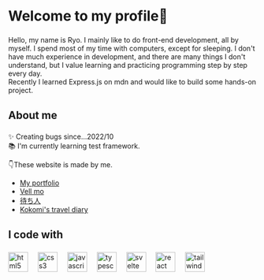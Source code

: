 <h1 align="left">Welcome to my profile🥰</h1>

###

<p align="left">Hello, my name is Ryo. I mainly like to do front-end development, all by myself. I spend most of my time with computers, except for sleeping. I don't have much experience in development, and there are many things I don't understand, but I value learning and practicing programming step by step every day.<br>Recently I learned Express.js on mdn and would like to build some hands-on project.</p>

###

<h2 align="left">About me</h2>

###

<p align="left">✨ Creating bugs since...2022/10<br>📚 I'm currently learning test framework.</p>

👇These website is made by me.

<ul>
  <li><a href="https://ryo-webdev.vercel.app">My portfolio</a></li>
  <li><a href="https://vellmo.netlify.app">Vell mo</a></li>
  <li><a href="https://machibito.app">待ち人</a></li>
  <li><a href="https://kokomi-travel-diary.vercel.app">Kokomi's travel diary</a></li>
</ul>

###

<h2 align="left">I code with</h2>

###

<div align="left">
  <img src="https://cdn.jsdelivr.net/gh/devicons/devicon/icons/html5/html5-original.svg" height="40" alt="html5 logo"  />
  <img width="12" />
  <img src="https://cdn.jsdelivr.net/gh/devicons/devicon/icons/css3/css3-original.svg" height="40" alt="css3 logo"  />
  <img width="12" />
  <img src="https://cdn.jsdelivr.net/gh/devicons/devicon/icons/javascript/javascript-original.svg" height="40" alt="javascript logo"  />
  <img width="12" />
  <img src="https://cdn.jsdelivr.net/gh/devicons/devicon/icons/typescript/typescript-original.svg" height="40" alt="typescript logo"  />
  <img width="12" />
  <img src="https://cdn.jsdelivr.net/gh/devicons/devicon/icons/svelte/svelte-original.svg" height="40" alt="svelte logo"  />
  <img width="12" />
  <img src="https://cdn.jsdelivr.net/gh/devicons/devicon/icons/react/react-original.svg" height="40" alt="react logo"  />
  <img width="12" />
  <img src="https://cdn.jsdelivr.net/gh/devicons/devicon/icons/tailwindcss/tailwindcss-original-wordmark.svg" height="40" alt="tailwindcss logo"  />
</div>

###
